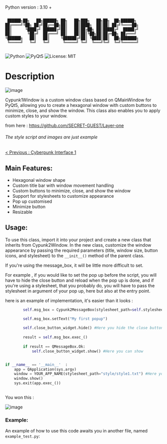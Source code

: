 
Python version : 3.10 +
```

 ██████╗██╗   ██╗██████╗ ██╗   ██╗███╗   ██╗██╗  ██╗██████╗ 
██╔════╝╚██╗ ██╔╝██╔══██╗██║   ██║████╗  ██║██║ ██╔╝╚════██╗
██║      ╚████╔╝ ██████╔╝██║   ██║██╔██╗ ██║█████╔╝  █████╔╝
██║       ╚██╔╝  ██╔═══╝ ██║   ██║██║╚██╗██║██╔═██╗ ██╔═══╝ 
╚██████╗   ██║   ██║     ╚██████╔╝██║ ╚████║██║  ██╗███████╗
 ╚═════╝   ╚═╝   ╚═╝      ╚═════╝ ╚═╝  ╚═══╝╚═╝  ╚═╝╚══════╝
                                                        
```

![Python](https://img.shields.io/badge/Python-3.x-blue)
![PyQt5](https://img.shields.io/badge/GUI-PyQt5-green)
![License: MIT](https://img.shields.io/badge/License-MIT-yellow)

# Description

![image](https://user-images.githubusercontent.com/92639080/234865653-c0fa1626-682f-43eb-b45b-d878d8ad8ed2.png)


Cypunk1Window is a custom window class based on QMainWindow for PyQt5, allowing you to create a hexagonal window with custom buttons to minimize, close, and show the window. This class also enables you to apply custom styles to your window.

from here : https://github.com/SECRET-GUEST/Layer-one

###### The style script and images are just example


[< Previous : Cyberpunk Interface 1](https://github.com/SECRET-GUEST/themes/tree/main/Python/PyQt5/graphical%20user%20interface/Cyberpunk%20interface%201)


## Main Features:
- Hexagonal window shape
- Custom title bar with window movement handling
- Custom buttons to minimize, close, and show the window
- Support for stylesheets to customize appearance
- Pop up customised 
- Minimize button
- Resizable

## Usage:

To use this class, import it into your project and create a new class that inherits from Cypunk2Window. In the new class, customize the window appearance by passing the required parameters (title, window size, button icons, and stylesheet) to the `__init__()` method of the parent class.

If you're using the message_box, it will be little more difficult to set.


For example , if you would like to set the pop up before the script, you will have to hide the close button and reload when the pop up is done, and if you're using a stylesheet, that you probably do, you will have to pass the stylesheet in argument of your pop up, here but also at the entry point.

here is an example of implementation, it's easier than it looks : 

```python
        self.msg_box = Cypunk2MessageBox(stylesheet_path=self.stylesheet_path) #Here your argument

        self.msg_box.setText("My first popup") 
        
        self.close_button_widget.hide() #Here you hide the close button
        
        result = self.msg_box.exec_()
        
        if result == QMessageBox.Ok:
            self.close_button_widget.show() #Here you can show 


if __name__ == '__main__'  :  
    app = QApplication(sys.argv)
    window = YOUR_APP_NAME(stylesheet_path="style/style1.txt") #Here your argument at the entry point
    window.show()
    sys.exit(app.exec_())
    
```

You won this : 

![image](https://user-images.githubusercontent.com/92639080/234444006-133ed1be-213b-4575-b672-ae7f1b0730d4.png)
  
    
### Example:

An example of how to use this code awaits you in another file, named `example_test.py`:

